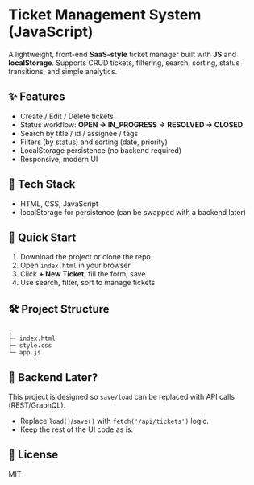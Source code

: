 # Ticket Management System (JavaScript)

A lightweight, front-end **SaaS-style** ticket manager built with **JS** and **localStorage**. Supports CRUD tickets, filtering, search, sorting, status transitions, and simple analytics.

## ✨ Features
- Create / Edit / Delete tickets
- Status workflow: **OPEN → IN_PROGRESS → RESOLVED → CLOSED**
- Search by title / id / assignee / tags
- Filters (by status) and sorting (date, priority)
- LocalStorage persistence (no backend required)
- Responsive, modern UI

## 🧩 Tech Stack
- HTML, CSS, JavaScript 
- localStorage for persistence (can be swapped with a backend later)

## 🚀 Quick Start
1. Download the project or clone the repo
2. Open `index.html` in your browser
3. Click **+ New Ticket**, fill the form, save
4. Use search, filter, sort to manage tickets

## 🛠 Project Structure
```
.
├─ index.html
├─ style.css
└─ app.js
```

## 🔌 Backend Later?
This project is designed so `save/load` can be replaced with API calls (REST/GraphQL).  
- Replace `load()`/`save()` with `fetch('/api/tickets')` logic.  
- Keep the rest of the UI code as is.

## 📜 License
MIT
